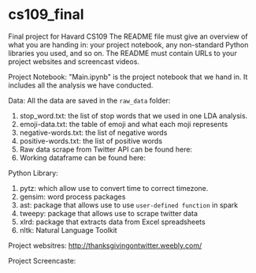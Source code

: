 # cs109_final
Final project for Havard CS109
 The README file must give an overview of what you are handing in: your project notebook, any non-standard Python libraries you used, and so on. The README must contain URLs to your project websites and screencast videos.

Project Notebook:
"Main.ipynb" is the project notebook that we hand in. It includes all the analysis we have conducted.

Data:
All the data are saved in the `raw_data` folder:
1. stop_word.txt: the list of stop words that we used in one LDA analysis.
2. emoji-data.txt: the table of emoji and what each moji represents
3. negative-words.txt: the list of negative words
4. positive-words.txt: the list of positive words
5. Raw data scrape from Twitter API can be found here:
6. Working dataframe can be found here:

Python Library:
1. pytz: which allow use to convert time to correct timezone. 
2. gensim: word process packages
3. ast: package that allows use to use `user-defined function` in spark
4. tweepy: package that allows use to scrape twitter data
5. xlrd: package that extracts data from Excel spreadsheets 
6. nltk: Natural Language Toolkit

Project websitres:
http://thanksgivingontwitter.weebly.com/

Project Screencaste:

